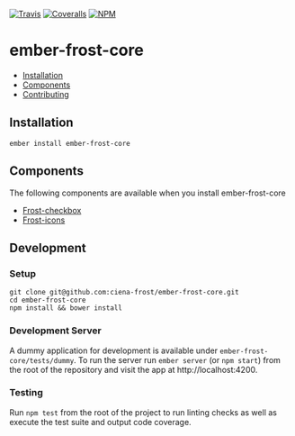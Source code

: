 [ci-img]: https://img.shields.io/travis/ciena-frost/ember-frost-core.svg "Travis CI Build Status"
[ci-url]: https://travis-ci.org/ciena-frost/ember-frost-core

[cov-img]: https://img.shields.io/coveralls/ciena-frost/ember-frost-core.svg "Coveralls Code Coverage"
[cov-url]: https://coveralls.io/github/ciena-frost/ember-frost-core

[npm-img]: https://img.shields.io/npm/v/ember-frost-core.svg "NPM Version"
[npm-url]: https://www.npmjs.com/package/ember-frost-core

[![Travis][ci-img]][ci-url] [![Coveralls][cov-img]][cov-url] [![NPM][npm-img]][npm-url]

# ember-frost-core

 * [Installation](#installation)
 * [Components](#components)
 * [Contributing](#contributing)

## Installation
```
ember install ember-frost-core
```

## Components
The following components are available when you install ember-frost-core

* [Frost-checkbox](frost-checkbox.md)
* [Frost-icons](frost-icons.md)


## Development
### Setup
```
git clone git@github.com:ciena-frost/ember-frost-core.git
cd ember-frost-core
npm install && bower install
```

### Development Server
A dummy application for development is available under `ember-frost-core/tests/dummy`.
To run the server run `ember server` (or `npm start`) from the root of the repository and
visit the app at http://localhost:4200.

### Testing
Run `npm test` from the root of the project to run linting checks as well as execute the test suite
and output code coverage.
